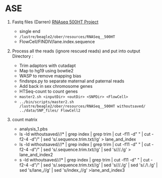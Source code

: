 # ASE


1. Fastq files (Darren) 
[RNAseq 500HT Project](https://oberlab-tk.uchicago.edu/wiki/Hutterites/RNAseq%20500HT%20Project)
   * single end
   * `/lustre/beagle2/ober/resources/RNASeq__500HT`
   * FlowCell/FINDIV/lane.index.sequence 
    
2. Process all the reads (ignore rescued reads) and put into output Directory : 
   * Trim adaptors with cutadapt
   * Map to hg19 using bowtie2
   * WASP to remove mapping bias
   * findsnps.py to separate maternal and paternal reads
   * Add back in sex chromosome genes
   * HTSeq-count to count genes
   * `master2.sh <inputDir> <outDir> <SNPDir> <FlowCell> `
   * `../bin/scripts/master2.sh /lustre/beagle2/ober/resources/RNASeq__500HT withoutsaved/ ../data/SNP_files/ FlowCell2`

3. count matrix
    * analysis_1.pbs
    * ls -ld withoutsaved/*/*/* | grep index | grep trim | cut -f11 -d" " | cut -f2-4 -d"/" | sed 's/\.sequence\.trim\.txt//g' > lane_and_index
    * ls -ld withoutsaved/*/*/* | grep index | grep trim | cut -f11 -d" " | cut -f2-4 -d"/" | sed 's/\.sequence\.trim\.txt//g' | sed 's/\//\./g' > lane_and_index2
    * s -ld withoutsaved/*/*/* | grep index | grep trim | cut -f11 -d" " | cut -f2-4 -d"/" | sed 's/\.sequence\.trim\.txt//g' | sed 's/\//\./g' | sed 's/\./\ /g' | sed 's/lane_//g' | sed 's/index_//g' >lane_and_index3

